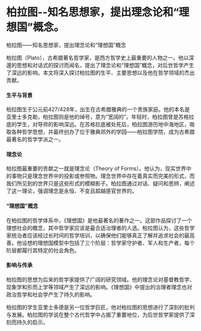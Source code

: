 # 柏拉图--知名思想家，提出理念论和“理想国”概念。

柏拉图——知名思想家，提出理念论和“理想国”概念

柏拉图（Plato），古希腊著名哲学家，是西方哲学史上最重要的人物之一。他以深邃的思想和对话式的探讨而闻名，提出了理念论和“理想国”概念，对后世哲学产生了深远的影响。本文将深入探讨柏拉图的生平、主要思想以及他在哲学领域的杰出贡献。

#### 生平与背景

柏拉图生于公元前427/428年，出生在古希腊雅典的一个贵族家庭。他的本名是亚里士多克勒，柏拉图则是他的绰号，意为“宽阔的”。年轻时，柏拉图曾是苏格拉底的学生，对导师的影响深远。在苏格拉底被处死后，柏拉图游历地中海地区，吸取各种哲学思想，并最终创办了位于雅典郊外的学园——柏拉图学院，成为古希腊最著名的哲学学派之一。

#### 理念论

柏拉图最重要的贡献之一就是理念论（Theory of Forms）。他认为，现实世界中的事物只是理念世界中的投影或参照物。理念世界中存在着真实而完美的形式，而我们所见到的世界只是这些形式的模糊影子。柏拉图通过对话、疑问和思辨，阐述了这一理论，强调理念是永恒、不变且超越感官世界的。

#### “理想国”概念

在柏拉图的哲学体系中，《理想国》是他最著名的著作之一。这部作品探讨了一个理想社会的概念，其中哲学家应该是最合适治理者的人选。柏拉图认为，这些哲学家统治者应该经过长时间的哲学培训，以确保他们能够真正了解并追求社会的最高善。他设想的理想国模型中包括了三个阶层：哲学家守护者、军人和生产者，每个阶层都履行其特定的社会角色。

#### 影响与传承

柏拉图的思想为后来的哲学家提供了广阔的研究领域。他的理念论对基督教哲学、现象学和形而上学等领域产生了深远的影响。《理想国》中提出的治理者理念也对政治哲学和社会学产生了持久的影响。

柏拉图的学生亚里士多德是另一位哲学巨匠，他对柏拉图的思想进行了深刻的批判与发展。柏拉图的学说在整个古代哲学中占据了重要地位，为后世哲学家提供了深刻而持久的启示。
